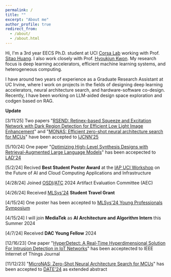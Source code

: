 ```yaml
---
permalink: /
title: ""
excerpt: "About me"
author_profile: true
redirect_from: 
  - /about/
  - /about.html
---
```


Hi, I'm a 3rd year EECS Ph.D. student at UCI [Corsa Lab](https://corsa.eng.uci.edu/) working with Prof. [Sitao Huang](https://sitaohuang.com/). I also work closely with Prof. [Hyoukjun Kwon](https://hyoukjunkwon.com/). My research focus is deep learning accelerators, efficient machine learning systems, and heterogeneous computing. 

I have around two years of experience as a Graduate Research Assistant at UC Irvine, where I work on projects in the fields of designing deep learning accelerators, neural architecture search, and hardware-software co-design. Recently, I have been working on LLM-aided design space exploration and codgen based on RAG.

<!-- I'm also a Leadership Team Member at Nucleate Los Angeles, a mission-driven organization that supports early-stage biotech startups in the LA region. I have over two years of experience as a Senior Software Development Engineer at FRESHCART, where I led the design and implementation of a scalable and secure e-commerce platform for fresh produce delivery. -->


**Update**

[3/11/25] Two papers "[RSEND: Retinex-based Squeeze and Excitation Network with Dark Region Detection for Efficient Low Light Image Enhancement](https://arxiv.org/abs/2406.09656)" and "[MONAS: Efficient zero-shot neural architecture search for MCUs](https://arxiv.org/abs/2408.15034)" have been accepted to [IJCNN'25](https://2025.ijcnn.org/)

[5/10/24] One paper "[Optimizing High-Level Synthesis Designs with Retrieval-Augmented Large Language Models](https://arxiv.org/abs/2410.07356)" has been accepected to [LAD'24](https://www.islad.org/)

[5/2/24] Recived **Best Student Poster Award** at the [IAP UCI Workshop](https://www.industry-academia.org/uci-2024.html) on the Future of AI and Cloud Computing Applications and Infrastructure

[4/28/24] Joined [OSDI](https://www.usenix.org/conference/osdi24/call-for-artifacts)/[ATC](https://www.usenix.org/conference/atc24) 2024 Artifact Evaluation Committee (AEC)

[4/26/24] Received [MLSys'24](https://mlsys.org/) **Student Travel Grant**

[4/15/24] One poster has been accepted to [MLSys'24 Young Professionals Symposium](https://sites.google.com/view/mlsys24yps/)

[4/15/24] I will join **MediaTek** as **AI Architecture and Algorithm Intern** this Summer 2024

[4/7/24] Received **DAC Young Fellow** 2024

[12/16/23] One paper "[HyperDetect: A Real-Time Hyperdimensional Solution For Intrusion Detection in IoT Networks](https://ieeexplore.ieee.org/stamp/stamp.jsp?arnumber=10366798)" has been acceptected to IEEE Internet of Things Journal

[11/12/23] "[MicroNAS: Zero-Shot Neural Architecture Search for MCUs](https://arxiv.org/pdf/2401.08996)" has been accepted to [DATE'24](https://www.date-conference.com/) as extended abstract


<!--
This is the front page of a website that is powered by the [academicpages template](https://github.com/academicpages/academicpages.github.io) and hosted on GitHub pages. [GitHub pages](https://pages.github.com) is a free service in which websites are built and hosted from code and data stored in a GitHub repository, automatically updating when a new commit is made to the respository. This template was forked from the [Minimal Mistakes Jekyll Theme](https://mmistakes.github.io/minimal-mistakes/) created by Michael Rose, and then extended to support the kinds of content that academics have: publications, talks, teaching, a portfolio, blog posts, and a dynamically-generated CV. You can fork [this repository](https://github.com/academicpages/academicpages.github.io) right now, modify the configuration and markdown files, add your own PDFs and other content, and have your own site for free, with no ads! An older version of this template powers my own personal website at [stuartgeiger.com](http://stuartgeiger.com), which uses [this Github repository](https://github.com/staeiou/staeiou.github.io).

A data-driven personal website
======
Like many other Jekyll-based GitHub Pages templates, academicpages makes you separate the website's content from its form. The content & metadata of your website are in structured markdown files, while various other files constitute the theme, specifying how to transform that content & metadata into HTML pages. You keep these various markdown (.md), YAML (.yml), HTML, and CSS files in a public GitHub repository. Each time you commit and push an update to the repository, the [GitHub pages](https://pages.github.com/) service creates static HTML pages based on these files, which are hosted on GitHub's servers free of charge.

Many of the features of dynamic content management systems (like Wordpress) can be achieved in this fashion, using a fraction of the computational resources and with far less vulnerability to hacking and DDoSing. You can also modify the theme to your heart's content without touching the content of your site. If you get to a point where you've broken something in Jekyll/HTML/CSS beyond repair, your markdown files describing your talks, publications, etc. are safe. You can rollback the changes or even delete the repository and start over -- just be sure to save the markdown files! Finally, you can also write scripts that process the structured data on the site, such as [this one](https://github.com/academicpages/academicpages.github.io/blob/master/talkmap.ipynb) that analyzes metadata in pages about talks to display [a map of every location you've given a talk](https://academicpages.github.io/talkmap.html).

Getting started
======
1. Register a GitHub account if you don't have one and confirm your e-mail (required!)
1. Fork [this repository](https://github.com/academicpages/academicpages.github.io) by clicking the "fork" button in the top right. 
1. Go to the repository's settings (rightmost item in the tabs that start with "Code", should be below "Unwatch"). Rename the repository "[your GitHub username].github.io", which will also be your website's URL.
1. Set site-wide configuration and create content & metadata (see below -- also see [this set of diffs](http://archive.is/3TPas) showing what files were changed to set up [an example site](https://getorg-testacct.github.io) for a user with the username "getorg-testacct")
1. Upload any files (like PDFs, .zip files, etc.) to the files/ directory. They will appear at https://[your GitHub username].github.io/files/example.pdf.  
1. Check status by going to the repository settings, in the "GitHub pages" section

Site-wide configuration
------
The main configuration file for the site is in the base directory in [_config.yml](https://github.com/academicpages/academicpages.github.io/blob/master/_config.yml), which defines the content in the sidebars and other site-wide features. You will need to replace the default variables with ones about yourself and your site's github repository. The configuration file for the top menu is in [_data/navigation.yml](https://github.com/academicpages/academicpages.github.io/blob/master/_data/navigation.yml). For example, if you don't have a portfolio or blog posts, you can remove those items from that navigation.yml file to remove them from the header. 

Create content & metadata
------
For site content, there is one markdown file for each type of content, which are stored in directories like _publications, _talks, _posts, _teaching, or _pages. For example, each talk is a markdown file in the [_talks directory](https://github.com/academicpages/academicpages.github.io/tree/master/_talks). At the top of each markdown file is structured data in YAML about the talk, which the theme will parse to do lots of cool stuff. The same structured data about a talk is used to generate the list of talks on the [Talks page](https://academicpages.github.io/talks), each [individual page](https://academicpages.github.io/talks/2012-03-01-talk-1) for specific talks, the talks section for the [CV page](https://academicpages.github.io/cv), and the [map of places you've given a talk](https://academicpages.github.io/talkmap.html) (if you run this [python file](https://github.com/academicpages/academicpages.github.io/blob/master/talkmap.py) or [Jupyter notebook](https://github.com/academicpages/academicpages.github.io/blob/master/talkmap.ipynb), which creates the HTML for the map based on the contents of the _talks directory).

**Markdown generator**

I have also created [a set of Jupyter notebooks](https://github.com/academicpages/academicpages.github.io/tree/master/markdown_generator
) that converts a CSV containing structured data about talks or presentations into individual markdown files that will be properly formatted for the academicpages template. The sample CSVs in that directory are the ones I used to create my own personal website at stuartgeiger.com. My usual workflow is that I keep a spreadsheet of my publications and talks, then run the code in these notebooks to generate the markdown files, then commit and push them to the GitHub repository.

How to edit your site's GitHub repository
------
Many people use a git client to create files on their local computer and then push them to GitHub's servers. If you are not familiar with git, you can directly edit these configuration and markdown files directly in the github.com interface. Navigate to a file (like [this one](https://github.com/academicpages/academicpages.github.io/blob/master/_talks/2012-03-01-talk-1.md) and click the pencil icon in the top right of the content preview (to the right of the "Raw | Blame | History" buttons). You can delete a file by clicking the trashcan icon to the right of the pencil icon. You can also create new files or upload files by navigating to a directory and clicking the "Create new file" or "Upload files" buttons. 

Example: editing a markdown file for a talk
![Editing a markdown file for a talk](/images/editing-talk.png)

For more info
------
More info about configuring academicpages can be found in [the guide](https://academicpages.github.io/markdown/). The [guides for the Minimal Mistakes theme](https://mmistakes.github.io/minimal-mistakes/docs/configuration/) (which this theme was forked from) might also be helpful.
-->